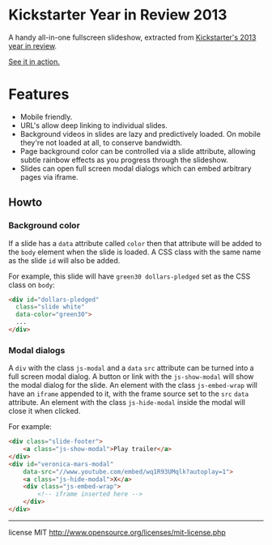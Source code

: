 # Kickstarter Year in Review 2013

A handy all-in-one fullscreen slideshow, extracted from <a href="https://www.kickstarter.com/year/2013" target="_blank">Kickstarter's
2013 year in review</a>.

[See it in action.](http://kickstarter.github.io/fullscreen_slideshow)

# Features
- Mobile friendly.
- URL's allow deep linking to individual slides.
- Background videos in slides are lazy and predictively loaded. On mobile they're not loaded at all, to conserve bandwidth.
- Page background color can be controlled via a slide attribute, allowing subtle rainbow effects as you progress through the slideshow.
- Slides can open full screen modal dialogs which can embed arbitrary pages via iframe.

## Howto

### Background color

If a slide has a `data` attribute called `color` then that attribute will be added to the `body` element when the slide is loaded.
A CSS class with the same name as the slide `id` will also be added.

For example, this slide will have `green30 dollars-pledged` set as the CSS class on `body`:

```html
<div id="dollars-pledged"
  class="slide white"
  data-color="green30">
  ...
</div>
```

### Modal dialogs

A `div` with the class `js-modal` and a `data` `src` attribute can be turned into a full screen modal dialog. A button
or link with the `js-show-modal` will show the modal dialog for the slide. An element with the class `js-embed-wrap`
will have an `iframe` appended to it, with the frame source set to the `src` `data` attribute. An element with the class
`js-hide-modal` inside the modal will close it when clicked.

For example:

```html
<div class="slide-footer">
    <a class="js-show-modal">Play trailer</a>
</div>
<div id="veronica-mars-modal"
    data-src="//www.youtube.com/embed/wq1R93UMqlk?autoplay=1">
    <a class="js-hide-modal">X</a>
    <div class="js-embed-wrap">
        <!-- iframe inserted here -->
    </div>
</div>
```

---

license MIT http://www.opensource.org/licenses/mit-license.php
